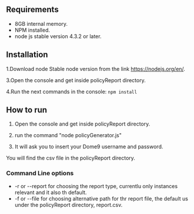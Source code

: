 
## Requirements ##
* 8GB internal memory.
* NPM installed.
* node js stable version 4.3.2 or later.

## Installation ##

1.Download node Stable node version from the link https://nodejs.org/en/.

3.Open the console and get inside policyReport directory.

4.Run the next commands in the console: ```npm install ```

## How to run ##

1. Open the console and get inside policyReport directory.

2. run the command "node policyGenerator.js"

3. It will ask you to insert your Dome9 username and password.

You will find the csv file in the policyReport directory.

### Command Line options ###

* -r <report type> or --report <report type> for choosing the report type, currentlu only instances relevant and it also th default.
* -f <PATH> or --file <PATH> for choosing alternative path for thr report file, the default us under the policyReport directory, report.csv.
 

